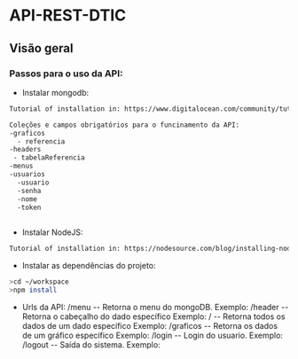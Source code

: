# API-REST-DTIC

## Visão geral ##

### Passos para o uso da API: ###

* Instalar mongodb:
```bash
Tutorial of installation in: https://www.digitalocean.com/community/tutorials/how-to-install-mysql-on-ubuntu-16-04

Coleções e campos obrigatórios para o funcinamento da API: 
-graficos
  - referencia
-headers
 - tabelaReferencia
-menus
-usuarios
  -usuario
  -senha
  -nome
  -token
  
```

* Instalar NodeJS:
```bash
Tutorial of installation in: https://nodesource.com/blog/installing-node-js-tutorial-ubuntu/
```

* Instalar as dependências do projeto:
```bash
>cd ~/workspace
>npm install 
```


* Urls da API:
/menu -- Retorna o menu do mongoDB.
Exemplo: 
/header -- Retorna o cabeçalho do dado específico
Exemplo:
/ -- Retorna todos os dados de um dado específico
Exemplo:
/graficos -- Retorna os dados de um gráfico específico
Exemplo:
/login -- Login do usuario.
Exemplo:
/logout -- Saída do sistema.
Exemplo: 




